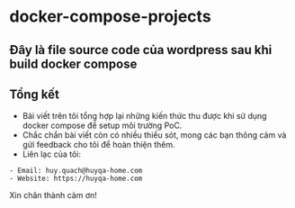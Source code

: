 # docker-compose-projects
## Đây là file source code của wordpress sau khi build docker compose 
## Tổng kết
- Bài viết trên tôi tổng hợp lại những kiến thức thu được khi sử dụng docker compose để setup môi trường PoC.
- Chắc chắn bài viết còn có nhiều thiếu sót, mong các bạn thông cảm và gửi feedback cho tôi để hoàn thiện thêm.
- Liên lạc của tôi:
```
- Email: huy.quach@huyqa-home.com
- Website: https://huyqa-home.com
```
Xin chân thành cảm ơn!
